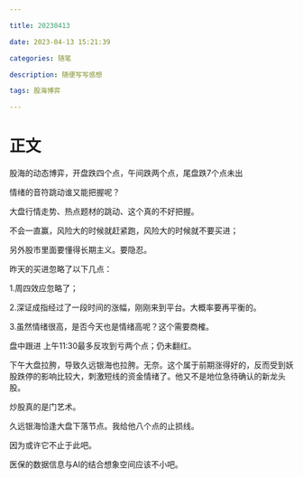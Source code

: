 ```yaml
---

title: 20230413

date: 2023-04-13 15:21:39

categories: 随笔

description: 随便写写感想

tags: 股海博弈

---
```


# 正文

股海的动态博弈，开盘跌四个点，午间跌两个点，尾盘跌7个点未出

情绪的音符跳动谁又能把握呢？

大盘行情走势、热点题材的跳动、这个真的不好把握。

不会一直赢，风险大的时候就赶紧跑，风险大的时候就不要买进；

另外股市里面要懂得长期主义。要隐忍。

昨天的买进忽略了以下几点：

1.周四效应忽略了；

2.深证成指经过了一段时间的涨幅，刚刚来到平台。大概率要再平衡的。

3.虽然情绪很高，是否今天也是情绪高呢？这个需要商榷。

盘中跟进 上午11:30最多反攻到亏两个点；仍未翻红。

下午大盘拉胯，导致久远银海也拉胯。无奈。这个属于前期涨得好的，反而受到妖股跌停的影响比较大，刺激短线的资金情绪了。他又不是地位急待确认的新龙头股。

炒股真的是门艺术。

久远银海恰逢大盘下落节点。我给他八个点的止损线。

因为或许它不止于此吧。

医保的数据信息与AI的结合想象空间应该不小吧。

